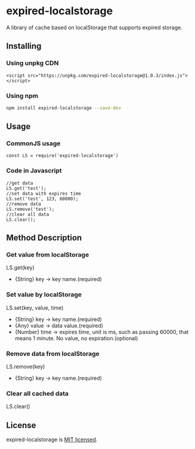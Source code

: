# expired-localstorage
A library of cache based on localStorage that supports expired storage.

## Installing
### Using unpkg CDN
```
<script src="https://unpkg.com/expired-localstorage@1.0.3/index.js"></script>
```
### Using npm
```bash
npm install expired-localstorage --save-dev
```
## Usage
### CommonJS usage
```
const LS = require('expired-localstorage')
```
### Code in Javascript
```
//get data
LS.get('test');
//set data with expires time
LS.set('test', 123, 60000);
//remove data
LS.remove('test');
//clear all data
LS.clear();
```

## Method Description
### Get value from localStorage
LS.get(key)
- {String} key -> key name.(required)

### Set value by localStorage
LS.set(key, value, time)
- {String} key -> key name.(required)
- {Any} value -> data value.(required)
- {Number} time -> expires time, unit is ms, such as passing 60000, that means 1 minute. No value, no expiration.(optional)

### Remove data from localStorage
LS.remove(key)
- {String} key -> key name.(required)

### Clear all cached data
LS.clear()

## License
expired-localstorage is [MIT licensed](https://github.com/AmoyDreamer/expired-localstorage/blob/master/LICENSE).
